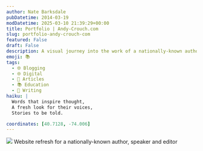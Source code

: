 ```yaml
---
author: Nate Barksdale
pubDatetime: 2014-03-19
modDatetime: 2025-03-10 21:39:29+00:00
title: Portfolio | Andy-Crouch.com
slug: portfolio-andy-crouch-com
featured: False
draft: False
description: A visual journey into the work of a nationally-known author, speaker, and editor, focusing on their impactful contributions.
emoji: 📚
tags:
  - 🌐 Blogging
  - 🌐 Digital
  - 📖 Articles
  - 📚 Education
  - 📝 Writing
haiku: |
  Words that inspire thought,  
  A fresh look for their voices,  
  Stories to be told.

coordinates: [40.7128, -74.006]
---
```


![](@assets/images/portfolio-andy-crouch.jpg) Website refresh for a nationally-known author, speaker and editor
